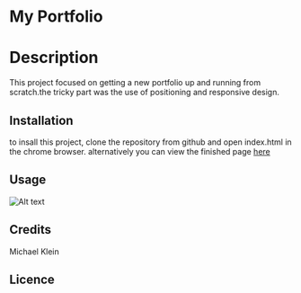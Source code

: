 # My Portfolio 

# Description
This project focused on getting a new portfolio up and running from scratch.the tricky part was the use of positioning and responsive design. 

## Installation
to insall this project, clone the repository from github and open index.html in the chrome browser. alternatively you can view the finished page [here](https://b0n3yard.github.io/Horiseon-SEO-Redesign/)


## Usage
![Alt text]( "example")


## Credits
Michael Klein

## Licence